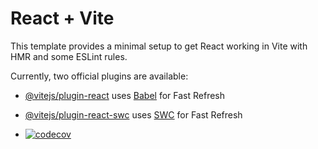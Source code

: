 # React + Vite

This template provides a minimal setup to get React working in Vite with HMR and some ESLint rules.

Currently, two official plugins are available:

- [@vitejs/plugin-react](https://github.com/vitejs/vite-plugin-react/blob/main/packages/plugin-react/README.md) uses [Babel](https://babeljs.io/) for Fast Refresh
- [@vitejs/plugin-react-swc](https://github.com/vitejs/vite-plugin-react-swc) uses [SWC](https://swc.rs/) for Fast Refresh

- [![codecov](https://codecov.io/gh/kimjongjip/skku-lifeaa/graph/badge.svg?token=20HFJ1PWFP)](https://codecov.io/gh/kimjongjip/skku-lifeaa)

